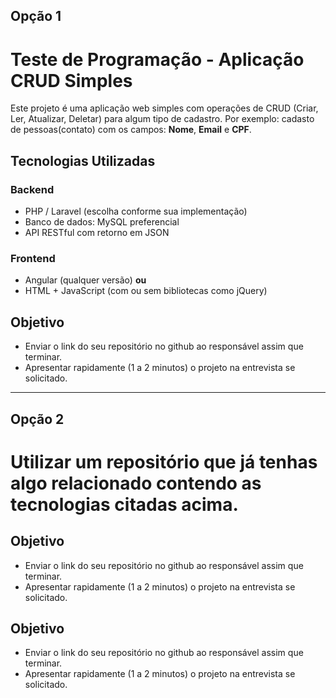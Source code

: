 ## Opção 1
# Teste de Programação - Aplicação CRUD Simples

Este projeto é uma aplicação web simples com operações de CRUD (Criar, Ler, Atualizar, Deletar) 
para algum tipo de cadastro. Por exemplo: cadasto de pessoas(contato) com os campos: **Nome**, **Email** e **CPF**.

## Tecnologias Utilizadas

### Backend
- PHP / Laravel (escolha conforme sua implementação)
- Banco de dados: MySQL preferencial
- API RESTful com retorno em JSON

### Frontend
- Angular (qualquer versão) **ou**
- HTML + JavaScript (com ou sem bibliotecas como jQuery)

## Objetivo
- Enviar o link do seu repositório no github ao responsável assim que terminar.
- Apresentar rapidamente (1 a 2 minutos) o projeto na entrevista se solicitado.

---

## Opção 2
# Utilizar um repositório que já tenhas algo relacionado contendo as tecnologias citadas acima.

## Objetivo
- Enviar o link do seu repositório no github ao responsável assim que terminar.
- Apresentar rapidamente (1 a 2 minutos) o projeto na entrevista se solicitado.

## Objetivo
- Enviar o link do seu repositório no github ao responsável assim que terminar.
- Apresentar rapidamente (1 a 2 minutos) o projeto na entrevista se solicitado.
